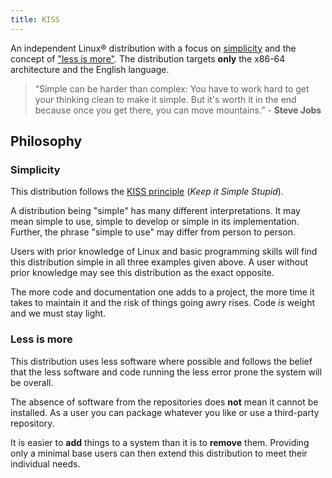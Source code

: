 ```yaml
---
title: KISS
---
```


An independent Linux® distribution with a focus on [simplicity](#simplicity) and the concept of ["less is more"](#less-is-more). The distribution targets **only** the x86-64 architecture and the English language.

> “Simple can be harder than complex: You have to work hard to get your thinking clean to make it simple. But it's worth it in the end because once you get there, you can move mountains.” - **Steve Jobs**


## Philosophy

### Simplicity

This distribution follows the [KISS principle](https://en.wikipedia.org/wiki/KISS_principle) (*Keep it Simple Stupid*).

A distribution being "simple" has many different interpretations. It may mean simple to use, simple to develop or simple in its implementation. Further, the phrase "simple to use" may differ from person to person.

Users with prior knowledge of Linux and basic programming skills will find this distribution simple in all three examples given above. A user without prior knowledge may see this distribution as the exact opposite.

The more code and documentation one adds to a project, the more time it takes to maintain it and the risk of things going awry rises. Code *is* weight and we must stay light.

### Less is more

This distribution uses less software where possible and follows the belief that the less software and code running the less error prone the system will be overall.

The absence of software from the repositories does **not** mean it cannot be installed. As a user you can package whatever you like or use a third-party repository.

It is easier to **add** things to a system than it is to **remove** them. Providing only a minimal base users can then extend this distribution to meet their individual needs.
